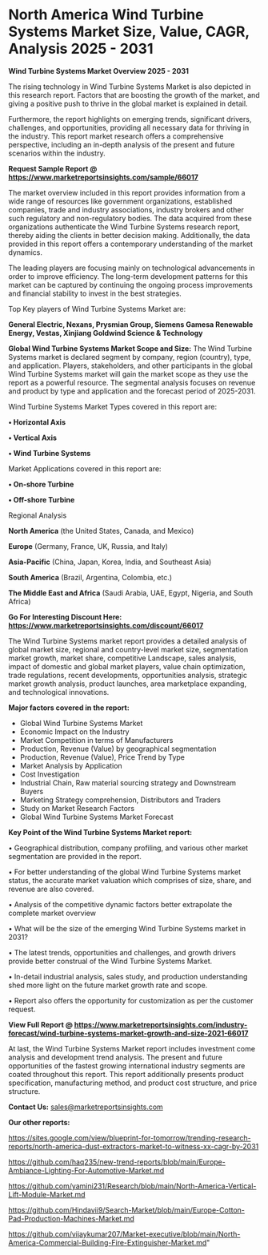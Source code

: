 # North America Wind Turbine Systems Market Size, Value, CAGR, Analysis 2025 - 2031

<Strong> Wind Turbine Systems Market Overview 2025 - 2031</strong>

The rising technology in Wind Turbine Systems Market is also depicted in this research report. Factors that are boosting the growth of the market, and giving a positive push to thrive in the global market is explained in detail.

Furthermore, the report highlights on emerging trends, significant drivers, challenges, and opportunities, providing all necessary data for thriving in the industry. This report market research offers a comprehensive perspective, including an in-depth analysis of the present and future scenarios within the industry.

<strong>Request Sample Report @ <a href=https://www.marketreportsinsights.com/sample/66017>https://www.marketreportsinsights.com/sample/66017</a></strong>

The market overview included in this report provides information from a wide range of resources like government organizations, established companies, trade and industry associations, industry brokers and other such regulatory and non-regulatory bodies. The data acquired from these organizations authenticate the Wind Turbine Systems research report, thereby aiding the clients in better decision making. Additionally, the data provided in this report offers a contemporary understanding of the market dynamics.

The leading players are focusing mainly on technological advancements in order to improve efficiency. The long-term development patterns for this market can be captured by continuing the ongoing process improvements and financial stability to invest in the best strategies.

Top Key players of Wind Turbine Systems Market are:

<strong>General Electric, Nexans, Prysmian Group, Siemens Gamesa Renewable Energy, Vestas, Xinjiang Goldwind Science & Technology</strong>

<strong><b>Global Wind Turbine Systems Market Scope and Size:</b></strong>
The Wind Turbine Systems market is declared segment by company, region (country), type, and application. Players, stakeholders, and other participants in the global Wind Turbine Systems market will gain the market scope as they use the report as a powerful resource. The segmental analysis focuses on revenue and product by type and application and the forecast period of 2025-2031.

Wind Turbine Systems Market Types covered in this report are:

<strong>• Horizontal Axis

• Vertical Axis

• Wind Turbine Systems</strong>

Market Applications covered in this report are:

<strong>• On-shore Turbine

• Off-shore Turbine</strong> 

Regional Analysis

<strong>North America</strong> (the United States, Canada, and Mexico)

<strong>Europe</strong> (Germany, France, UK, Russia, and Italy)

<strong>Asia-Pacific</strong> (China, Japan, Korea, India, and Southeast Asia)

<strong>South America</strong> (Brazil, Argentina, Colombia, etc.)

<strong>The Middle East and Africa</strong> (Saudi Arabia, UAE, Egypt, Nigeria, and South Africa)

<strong>Go For Interesting Discount Here: <a href=https://www.marketreportsinsights.com/discount/66017>https://www.marketreportsinsights.com/discount/66017</a></strong>

The Wind Turbine Systems market report provides a detailed analysis of global market size, regional and country-level market size, segmentation market growth, market share, competitive Landscape, sales analysis, impact of domestic and global market players, value chain optimization, trade regulations, recent developments, opportunities analysis, strategic market growth analysis, product launches, area marketplace expanding, and technological innovations.

<strong><b>Major factors covered in the report:</b></strong>
<ul>
  <li>Global Wind Turbine Systems Market </li>
  <li>Economic Impact on the Industry</li>
  <li>Market Competition in terms of Manufacturers</li>
  <li>Production, Revenue (Value) by geographical segmentation</li>
  <li>Production, Revenue (Value), Price Trend by Type</li>
  <li>Market Analysis by Application</li>
  <li>Cost Investigation</li>
  <li>Industrial Chain, Raw material sourcing strategy and Downstream Buyers</li>
  <li>Marketing Strategy comprehension, Distributors and Traders</li>
  <li>Study on Market Research Factors</li>
  <li>Global Wind Turbine Systems Market Forecast</li>
</ul>

<strong><b>Key Point of the Wind Turbine Systems Market report:</b></strong>

• Geographical distribution, company profiling, and various other market segmentation are provided in the report.

• For better understanding of the global Wind Turbine Systems market status, the accurate market valuation which comprises of size, share, and revenue are also covered.

• Analysis of the competitive dynamic factors better extrapolate the complete market overview

• What will be the size of the emerging Wind Turbine Systems market in 2031?

• The latest trends, opportunities and challenges, and growth drivers provide better construal of the Wind Turbine Systems Market.

• In-detail industrial analysis, sales study, and production understanding shed more light on the future market growth rate and scope.

• Report also offers the opportunity for customization as per the customer request.

<strong><b>View Full Report @ <a href=https://www.marketreportsinsights.com/industry-forecast/wind-turbine-systems-market-growth-and-size-2021-66017>https://www.marketreportsinsights.com/industry-forecast/wind-turbine-systems-market-growth-and-size-2021-66017</a></b></strong>


At last, the Wind Turbine Systems Market report includes investment come analysis and development trend analysis. The present and future opportunities of the fastest growing international industry segments are coated throughout this report. This report additionally presents product specification, manufacturing method, and product cost structure, and price structure.

<strong>Contact Us:</strong>
sales@marketreportsinsights.com

<strong>Our other reports:</strong>

<a href=https://sites.google.com/view/blueprint-for-tomorrow/trending-research-reports/north-america-dust-extractors-market-to-witness-xx-cagr-by-2031>https://sites.google.com/view/blueprint-for-tomorrow/trending-research-reports/north-america-dust-extractors-market-to-witness-xx-cagr-by-2031</a>

<a href=https://github.com/haq235/new-trend-reports/blob/main/Europe-Ambiance-Lighting-For-Automotive-Market.md>https://github.com/haq235/new-trend-reports/blob/main/Europe-Ambiance-Lighting-For-Automotive-Market.md</a>

<a href=https://github.com/yamini231/Research/blob/main/North-America-Vertical-Lift-Module-Market.md>https://github.com/yamini231/Research/blob/main/North-America-Vertical-Lift-Module-Market.md</a>

<a href=https://github.com/Hindavii9/Search-Market/blob/main/Europe-Cotton-Pad-Production-Machines-Market.md>https://github.com/Hindavii9/Search-Market/blob/main/Europe-Cotton-Pad-Production-Machines-Market.md</a>

<a href=https://github.com/vijaykumar207/Market-executive/blob/main/North-America-Commercial-Building-Fire-Extinguisher-Market.md>https://github.com/vijaykumar207/Market-executive/blob/main/North-America-Commercial-Building-Fire-Extinguisher-Market.md</a>"
